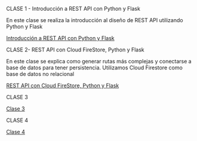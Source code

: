 CLASE 1 - Introducción a REST API con Python y Flask

En este clase se realiza la introducción al diseño de REST API utilizando Python y Flask

[Introducción a REST API con Python y Flask](clase1/CLASE1.md)

CLASE 2- REST API con Cloud FireStore, Python y Flask

En este clase se explica como generar rutas más complejas y conectarse a base de datos para tener persistencia. Utilizamos Cloud Firestore como base de datos no relacional

[REST API con Cloud FireStore, Python y Flask](clase2/CLASE2.md)

CLASE 3

[Clase 3](clase3/CLASE3.md)

CLASE 4

[Clase 4](clase4/CLASE4.md)













